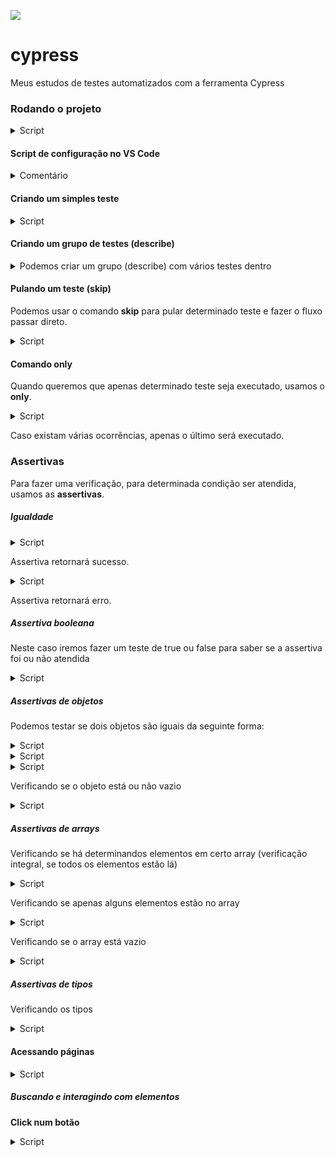 ![](https://www.cypress.io/static/cypress-io-logo-social-share-8fb8a1db3cdc0b289fad927694ecb415.png)

# cypress
Meus estudos de testes automatizados com a ferramenta Cypress


### Rodando o projeto


<details>

<summary>Script</summary>

     npm run cypress:open


</details>





#### Script de configuração no VS Code


<details>

<summary>Comentário</summary>

    /// <references types="cypress"/>


</details>




#### Criando um simples teste

<details>

<summary>Script</summary>


    it('Teste', ()=>{

        console.log('Teste 1 no console.')
    })

</details>







#### Criando um grupo de testes (describe)


<details>

<summary>Podemos criar um grupo (describe) com vários testes dentro</summary>



    describe('Grupo', ()=>{

        it('Teste 1', ()=>{

            console.log('Teste interno 1')
        })

        it('Teste 2', ()=>{

            console.log('Teste interno 1')
        })

        it('Teste 3', ()=>{

            console.log('Teste interno 1')
        })
    })


</details>



#### Pulando um teste (skip)

Podemos usar o comando **skip** para pular determinado teste e fazer o fluxo passar direto.


<details>

<summary>Script</summary>

     
    it.skip('Teste skip', ()=>{

        console.log('este teste não será executado')
    })


</details>





#### Comando **only**


Quando queremos que apenas determinado teste seja executado, usamos o **only**.

<details>

<summary>Script</summary>


    it.only('teste only', ()=>{

        console.log('apenas este teste será executado.')
    })
     


</details>



Caso existam várias ocorrẽncias, apenas o último será executado.





### Assertivas

Para fazer uma verificação, para determinada condição ser atendida, usamos as **assertivas**.


##### Igualdade


<details>

<summary>Script</summary>

     
    it ('teste de igualdade', ()=>{

        const a = 10

        expect(a, 'assertiva atendida').equal(10)
        
    })


</details>



Assertiva retornará sucesso.    



<details>

<summary>Script</summary>


    it ('teste de igualdade', ()=>{

        const a = 10

        expect(a, 'erro').equal(15)
        
    })
    


</details>



Assertiva retornará erro.


##### Assertiva booleana

Neste caso iremos fazer um teste de true ou false para saber se a assertiva foi ou não atendida


<details>

<summary>Script</summary>


    it('booleanos', () => {

        const isDomingo = true

        expect(isDomingo).equal(true)
    })
     


</details>






##### Assertivas de objetos


Podemos testar se dois objetos são iguais da seguinte forma:

<details>

<summary>Script</summary>

     


    it('objetos', () => {

        const pessoa1 = {

            nome: "Doug",
            idade: 12
        }

        const pessoa2 = {


            nome: "Jack",
            idade: 15


        }

        expect(pessoa2).eql({ nome: "Jack", idade: 15 })
    })

</details>



<details>
Verificando se existe uma propriedade específica no objeto com determinado valor

<summary>Script</summary>

    expect(pessoa3).include({ profissão: "vaqueiro" })
     

</details>



<details>
Verificando se há certa propriedade no objeto



<summary>Script</summary>

     
    expect(pessoa1).property('nome')


</details>
  



Verificando se o objeto está ou não vazio

<details>

<summary>Script</summary>


    expect(pessoa2).to.not.be.empty
    expect(pessoa1).to.be.empty
     


</details>






##### Assertivas de arrays

Verificando se há determinandos elementos em certo array (verificação integral, se todos os elementos estão lá)


<details>

<summary>Script</summary>

     

    it('arrays', () => {


        let letras = ['a', 'b', 'c']

        expect(letras).to.have.members(['a', 'b', 'c'])


    })


</details>

Verificando se apenas alguns elementos estão no array

<details>

<summary>Script</summary>

     
    expect(letras).to.include.members(['a', 'b'])


</details>



Verificando se o array está vazio


<details>

<summary>Script</summary>


    expect(array).empty
    expect(array).not.empty
     


</details>







##### Assertivas de tipos


Verificando os tipos

<details>

<summary>Script</summary>

     


    it('igualdade', () => {

        const a = 10
        const nome = 'Leonardo'
        const fruta = "uva"


        expect(a).equal(10)
        expect(a).not.equal(90)
        expect(nome).equal("Leonardo")
        expect(fruta).not.be.equal("jaca")

    }) 

</details>




#### Acessando páginas


<details>

<summary>Script</summary>


    it('Primeiro acesso', () => {

            cy.visit('http://wcaquino.me/cypress/componentes.html')

        })
     


</details>




##### Buscando e interagindo com elementos

**Click num botão**

<details>

<summary>Script</summary>


    it('Interagindo', () => {

        cy.visit('http://wcaquino.me/cypress/componentes.html')
        cy.get('#buttonSimple').click()
    })
     


</details>













